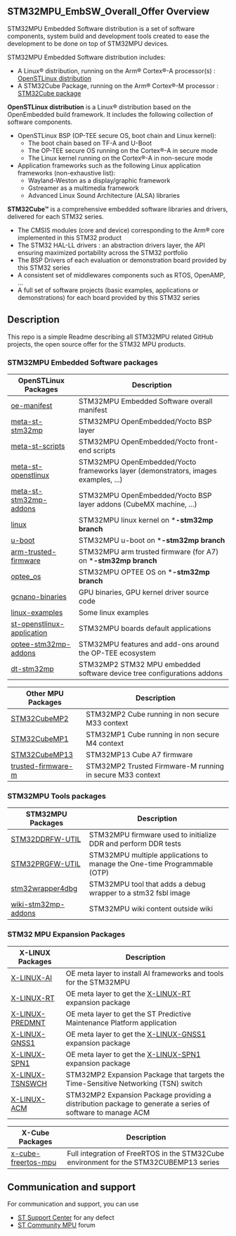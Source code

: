 ## STM32MPU_EmbSW_Overall_Offer Overview


STM32MPU Embedded Software distribution is a set of software components, system build and development tools created to ease the development to be done on top of STM32MPU devices. 

STM32MPU Embedded Software distribution includes: 
* A Linux® distribution, running on the Arm® Cortex®-A processor(s) : [OpenSTLinux distribution](https://wiki.st.com/stm32mpu/index.php/OpenSTLinux_distribution)
* A STM32Cube Package, running on the Arm® Cortex®-M processor : [STM32Cube package](https://wiki.st.com/stm32mpu/index.php/STM32CubeMP1_Package)

**OpenSTLinux distribution** is a Linux® distribution based on the OpenEmbedded build framework.
It includes the following collection of software components. 
* OpenSTLinux BSP (OP-TEE secure OS, boot chain and Linux kernel): 
  * The boot chain based on TF-A and U-Boot 
  * The OP-TEE secure OS running on the Cortex®-A in secure mode 
  * The Linux kernel running on the Cortex®-A in non-secure mode 
* Application frameworks such as the following Linux application frameworks (non-exhaustive list): 
  * Wayland-Weston as a display/graphic framework 
  * Gstreamer as a multimedia framework 
  * Advanced Linux Sound Architecture (ALSA) libraries 

**STM32Cube™** is a comprehensive embedded software libraries and drivers, delivered for each STM32 series.
   * The CMSIS modules (core and device) corresponding to the Arm® core implemented in this STM32 product
   * The STM32 HAL-LL drivers : an abstraction drivers layer, the API ensuring maximized portability across the STM32 portfolio 
   * The BSP Drivers of each evaluation or demonstration board provided by this STM32 series 
   * A consistent set of middlewares components such as RTOS, OpenAMP, ...
   * A full set of software projects (basic examples, applications or demonstrations) for each board provided by this STM32 series

## Description

This repo is a simple Readme describing all STM32MPU related GitHub projects, the open source offer for the STM32 MPU products.

### STM32MPU Embedded Software packages 
OpenSTLinux Packages | Description
---------------------- | -----------
[oe-manifest](https://github.com/STMicroelectronics/oe-manifest) | STM32MPU Embedded Software overall manifest
[meta-st-stm32mp](https://github.com/STMicroelectronics/meta-st-stm32mp) | STM32MPU OpenEmbedded/Yocto BSP layer 
[meta-st-scripts](https://github.com/STMicroelectronics/meta-st-scripts) | STM32MPU OpenEmbedded/Yocto front-end scripts
[meta-st-openstlinux](https://github.com/STMicroelectronics/meta-st-openstlinux) | STM32MPU OpenEmbedded/Yocto frameworks layer (demonstrators, images examples, ...)
[meta-st-stm32mp-addons](https://github.com/STMicroelectronics/meta-st-stm32mp-addons) | STM32MPU OpenEmbedded/Yocto BSP layer addons (CubeMX machine, ...)
[linux](https://github.com/STMicroelectronics/linux) | STM32MPU linux kernel on ***-stm32mp branch**
[u-boot](https://github.com/STMicroelectronics/u-boot) | STM32MPU u-boot on ***-stm32mp branch**
[arm-trusted-firmware](https://github.com/STMicroelectronics/arm-trusted-firmware) | STM32MPU arm trusted firmware (for A7) on ***-stm32mp branch**
[optee_os](https://github.com/STMicroelectronics/optee_os) | STM32MPU OPTEE OS on ***-stm32mp branch**
[gcnano-binaries](https://github.com/STMicroelectronics/gcnano-binaries) | GPU binaries, GPU kernel driver source code
[linux-examples](https://github.com/STMicroelectronics/linux-examples) | Some linux examples
[st-openstlinux-application](https://github.com/STMicroelectronics/st-openstlinux-application) | STM32MPU boards default applications
[optee-stm32mp-addons](https://github.com/STMicroelectronics/optee-stm32mp-addons) | STM32MPU features and add-ons around the OP-TEE ecosystem
[dt-stm32mp](https://github.com/STMicroelectronics/dt-stm32mp) | STM32MP2 STM32 MPU embedded software device tree configurations addons

Other MPU Packages | Description
---------------------- | -----------
[STM32CubeMP2](https://github.com/STMicroelectronics/STM32CubeMP2) | STM32MP2 Cube running in non secure M33 context
[STM32CubeMP1](https://github.com/STMicroelectronics/STM32CubeMP1) | STM32MP1 Cube running in non secure M4 context
[STM32CubeMP13](https://github.com/STMicroelectronics/STM32CubeMP13) | STM32MP13 Cube A7 firmware
[trusted-firmware-m](https://github.com/STMicroelectronics/trusted-firmware-m) | STM32MP2 Trusted Firmware-M running in secure M33 context

### STM32MPU Tools packages 
STM32MPU Packages | Description
---------------------- | -----------
[STM32DDRFW-UTIL](https://github.com/STMicroelectronics/STM32DDRFW-UTIL) | STM32MPU firmware used to initialize DDR and perform DDR tests
[STM32PRGFW-UTIL](https://github.com/STMicroelectronics/STM32PRGFW-UTIL) | STM32MPU multiple applications to manage the One-time Programmable (OTP)
[stm32wrapper4dbg](https://github.com/STMicroelectronics/stm32wrapper4dbg) | STM32MPU tool that adds a debug wrapper to a stm32 fsbl image
[wiki-stm32mp-addons](https://github.com/STMicroelectronics/wiki-stm32mp-addons) | STM32MPU wiki content outside wiki

### STM32 MPU Expansion Packages 
X-LINUX Packages | Description
---------------------- | -----------
[X-LINUX-AI](https://github.com/STMicroelectronics/meta-st-stm32mpu-ai) | OE meta layer to install AI frameworks and tools for the STM32MPU
[X-LINUX-RT](https://github.com/STMicroelectronics/meta-st-x-linux-rt) |  OE meta layer to get the [X-LINUX-RT](https://www.st.com/en/embedded-software/x-linux-rt.html) expansion package
[X-LINUX-PREDMNT](https://github.com/STMicroelectronics/meta-predmnt) | OE meta layer to get the ST Predictive Maintenance Platform application
[X-LINUX-GNSS1](https://github.com/STMicroelectronics/meta-st-x-linux-gnss1) | OE meta layer to get the [X-LINUX-GNSS1](https://www.st.com/en/embedded-software/x-linux-gnss1.html) expansion package
[X-LINUX-SPN1](https://github.com/STMicroelectronics/x-linux-spn1) | OE meta layer to get the [X-LINUX-SPN1](https://www.st.com/en/embedded-software/x-linux-spn1.html) expansion package
[X-LINUX-TSNSWCH](https://github.com/STMicroelectronics/meta-st-stm32mp-tsn-swch) | STM32MP2 Expansion Package that targets the Time-Sensitive Networking (TSN) switch
[X-LINUX-ACM](https://github.com/STMicroelectronics/meta-st-stm32mp-tsn-acm) | STM32MP2 Expansion Package providing a distribution package to generate a series of software to manage ACM

X-Cube Packages | Description
---------------------- | -----------
[x-cube-freertos-mpu](https://github.com/STMicroelectronics/x-cube-freertos-mpu) | Full integration of FreeRTOS in the STM32Cube environment for the STM32CUBEMP13 series

## Communication and support 
For communication and support, you can use
* [ST Support Center](https://my.st.com/ols#/ols/) for any defect
* [ST Community MPU](https://community.st.com/stm32mpu) forum 

